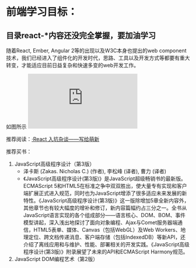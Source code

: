 # 前端学习目标：

## 目录react-\*内容还**没完全掌握**，要加油学习

随着React, Ember, Angular 2等的出现以及W3C本身也提出的web component技术，我们已经进入了组件化的开发时代，思路、工具以及开发方式等都要有重大转变，才能适应目前日益复杂和快速多变的web开发工作。

如图所示
![<http://www.ruanyifeng.com/blogimg/asset/2016/bg2016092301.png>](http://www.ruanyifeng.com/blog/2016/09/react-technology-stack.html)

推荐阅读：[·React 入坑杂谈——写给萌新](https://segmentfault.com/a/1190000007232194)

推荐买书：

1. JavaScript高级程序设计（第3版）
    * 泽卡斯 (Zakas. Nicholas C.) (作者),‎ 李松峰 (译者),‎ 曹力 (译者)
    * 《JavaScript高级程序设计(第3版)》是JavaScript超级畅销书的最新版。ECMAScript 5和HTML5在标准之争中双双胜出，使大量专有实现和客户端扩展正式进入规范，同时也为JavaScript增添了很多适应未来发展的新特性。《JavaScript高级程序设计(第3版)》这一版除增加5章全新内容外，其他章节也有较大幅度的增补和修订，新内容篇幅约占三分之一。全书从JavaScript语言实现的各个组成部分——语言核心、DOM、BOM、事件模型讲起，深入浅出地探讨了面向对象编程、Ajax与Comet服务器端通信，HTML5表单、媒体、Canvas（包括WebGL）及Web Workers、地理定位、跨文档传递消息、客户端存储（包括IndexedDB）等新API，还介绍了离线应用和与维护、性能、部署相关的开发实践。《JavaScript高级程序设计(第3版)》附录展望了未来的API和ECMAScript Harmony规范。
2. JavaScript DOM编程艺术（第2版）